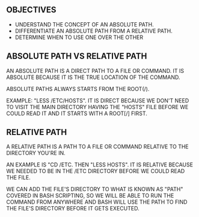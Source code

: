 OBJECTIVES
--
- UNDERSTAND THE CONCEPT OF AN ABSOLUTE PATH.
- DIFFERENTIATE AN ABSOLUTE PATH FROM A RELATIVE PATH.
- DETERMINE WHEN TO USE ONE OVER THE OTHER

ABSOLUTE PATH VS RELATIVE PATH
---
AN ABSOLUTE PATH IS A DIRECT PATH TO A FILE OR COMMAND. IT IS ABSOLUTE BECAUSE IT IS THE TRUE LOCATION OF THE COMMAND.

ABSOLUTE PATHS ALWAYS STARTS FROM THE ROOT(/).

EXAMPLE: "LESS /ETC/HOSTS". IT IS DIRECT BECAUSE WE DON'T NEED TO VISIT THE MAIN DIRECTORY HAVING THE "HOSTS" FILE BEFORE WE COULD READ IT AND IT STARTS WITH A ROOT[/] FIRST.

RELATIVE PATH
--
A RELATIVE PATH IS A PATH TO A FILE OR COMMAND RELATIVE TO THE DIRECTORY YOU'RE IN.

AN EXAMPLE IS "CD /ETC. THEN "LESS HOSTS". IT IS RELATIVE BECAUSE WE NEEDED TO BE IN THE /ETC DIRECTORY BEFORE WE COULD READ THE FILE.

WE CAN ADD THE FILE'S DIRECTORY TO WHAT IS KNOWN AS "PATH" COVERED IN BASH SCRIPTING, SO WE WILL BE ABLE TO RUN THE COMMAND FROM ANYWHERE AND BASH WILL USE THE PATH TO FIND THE FILE'S DIRECTORY BEFORE IT GETS EXECUTED.
